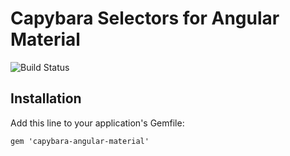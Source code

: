 # Capybara Selectors for Angular Material

![Build Status](https://circleci.com/gh/rimian/capybara-angular-material.png?style=shield&circle-token=f2873eb8a682807f1581927204052742bf8ecd94 "Build Status")

## Installation

Add this line to your application's Gemfile:

    gem 'capybara-angular-material'
